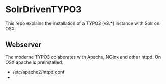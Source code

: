 # SolrDrivenTYPO3

This repo explains the installation of a TYPO3 (v8.*) instance with Solr on OSX.


## Webserver

The moderne TYPO3 colaborates with Apache, NGinx and other httpd. On OSX apache is preinstalled. 
* /etc/apache2/httpd.conf
* 

